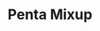 ---
layout: default
modal-id: 1004
img: pentamixup
title: Penta Mixup

youtube-link: https://www.youtube.com/watch?v=Ucf8UdtKSf8
tp-museum-link: https://twistypuzzles.com/app/museum/museum_showitem.php?pkey=6307
tp-forum-link: https://twistypuzzles.com/forum/viewtopic.php?t=32311
#purchase-service: 
#purchase-link: 

description: The <a href="https://twistypuzzles.com/app/museum/museum_showitem.php?pkey=6307" target="_blank">Penta Mixup</a> is what happens when you take the idea of a <a href="https://twistypuzzles.com/app/museum/museum_showitem.php?pkey=1507" target="_blank">Mixup Cube</a> and apply it onto a <a href="https://twistypuzzles.com/app/museum/museum_showitem.php?pkey=464" target="_blank">Pentagonal Prism</a>. Pieces get switched in unexpected ways! This is the 1st puzzle in the "Penta Mixup" series of puzzles.
---
